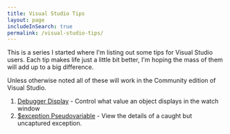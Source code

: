 ```yaml
---
title: Visual Studio Tips
layout: page
includeInSearch: true
permalink: /visual-studio-tips/
---
```


This is a series I started where I'm listing out some tips for Visual Studio users. Each tip makes life just a little bit better, I'm hoping the mass of them will add up to a big difference. 

Unless otherwise noted all of these will work in the Community edition of Visual Studio.

1. [Debugger Display](2019/03/visual-studio-tips-debugger-display/) - Control what value an object displays in the watch window
2. [$exception Pseudovariable](2019/03/visual-studio-tips-view-uncaptured-exception/) - View the details of a caught but uncaptured exception.

